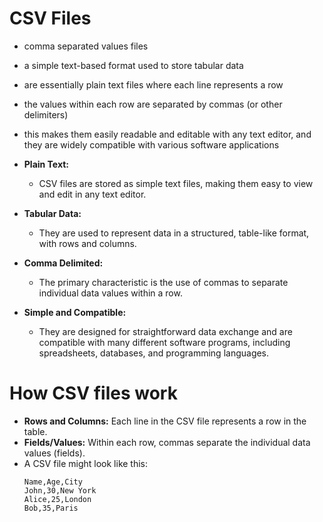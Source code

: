 # CSV Files
- comma separated values files
- a simple text-based format used to store tabular data
- are essentially plain text files where each line represents a row
- the values within each row are separated by commas (or other delimiters)
- this makes them easily readable and editable with any text editor, and they are widely compatible with various software applications

- **Plain Text:**
    - CSV files are stored as simple text files, making them easy to view and edit in any text editor. 
- **Tabular Data:**
    - They are used to represent data in a structured, table-like format, with rows and columns. 
- **Comma Delimited:**
    - The primary characteristic is the use of commas to separate individual data values within a row. 
- **Simple and Compatible:**
    - They are designed for straightforward data exchange and are compatible with many different software programs, including spreadsheets, databases, and programming languages. 
# How CSV files work
- **Rows and Columns:** Each line in the CSV file represents a row in the table. 
- **Fields/Values:** Within each row, commas separate the individual data values (fields). 
- A CSV file might look like this: 
    ```
    Name,Age,City
    John,30,New York
    Alice,25,London
    Bob,35,Paris
    ```